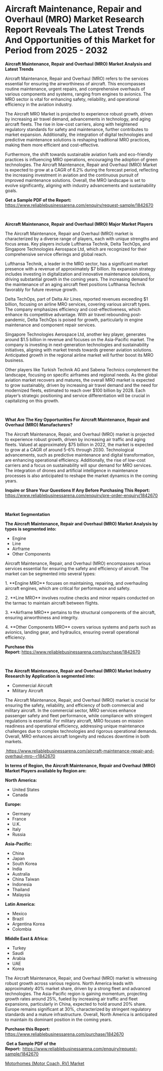 <p><h1>Aircraft Maintenance, Repair and Overhaul (MRO) Market Research Report Reveals The Latest Trends And Opportunities of this Market for Period from 2025 - 2032</h1></p><p><strong>Aircraft Maintenance, Repair and Overhaul (MRO) Market Analysis and Latest Trends</strong></p>
<p><p>Aircraft Maintenance, Repair and Overhaul (MRO) refers to the services essential for ensuring the airworthiness of aircraft. This encompasses routine maintenance, urgent repairs, and comprehensive overhauls of various components and systems, ranging from engines to avionics. The MRO sector is vital for enhancing safety, reliability, and operational efficiency in the aviation industry.</p><p>The Aircraft MRO Market is projected to experience robust growth, driven by increasing air travel demand, advancements in technology, and aging aircraft fleets. The rise in low-cost carriers, along with heightened regulatory standards for safety and maintenance, further contributes to market expansion. Additionally, the integration of digital technologies and predictive maintenance solutions is reshaping traditional MRO practices, making them more efficient and cost-effective.</p><p>Furthermore, the shift towards sustainable aviation fuels and eco-friendly practices is influencing MRO operations, encouraging the adoption of green technologies. The Aircraft Maintenance, Repair and Overhaul (MRO) Market is expected to grow at a CAGR of 6.2% during the forecast period, reflecting the increasing investment in aviation and the continuous pursuit of improved maintenance solutions. Overall, the MRO landscape is set to evolve significantly, aligning with industry advancements and sustainability goals.</p></p>
<p><strong>Get a Sample PDF of the Report:&nbsp;</strong> <a href="https://www.reliablebusinessarena.com/enquiry/request-sample/1842670?utm_campaign=2221&utm_medium=2&utm_source=Github&utm_content=ia&utm_term=26032025&utm_id=aircraft-maintenance-repair-and-overhaul-mro">https://www.reliablebusinessarena.com/enquiry/request-sample/1842670</a></p>
<p>&nbsp;</p>
<p><strong>Aircraft Maintenance, Repair and Overhaul (MRO) Major Market Players</strong></p>
<p><p>The Aircraft Maintenance, Repair and Overhaul (MRO) market is characterized by a diverse range of players, each with unique strengths and focus areas. Key players include Lufthansa Technik, Delta TechOps, and Singapore Technologies Aerospace Ltd, which are recognized for their comprehensive service offerings and global reach.</p><p>Lufthansa Technik, a leader in the MRO sector, has a significant market presence with a revenue of approximately $7 billion. Its expansion strategy includes investing in digitalization and innovative maintenance solutions, driving substantial growth in the coming years. The increasing demand for the maintenance of an aging aircraft fleet positions Lufthansa Technik favorably for future revenue growth.</p><p>Delta TechOps, part of Delta Air Lines, reported revenues exceeding $1 billion, focusing on airline MRO services, covering various aircraft types. The company emphasizes efficiency and cost-effectiveness, which enhance its competitive advantage. With air travel rebounding post-pandemic, Delta TechOps is poised for growth, particularly in engine maintenance and component repair services.</p><p>Singapore Technologies Aerospace Ltd, another key player, generates around $1.5 billion in revenue and focuses on the Asia-Pacific market. The company is investing in next-generation technologies and sustainability initiatives, aligning with market trends towards greener aviation solutions. Anticipated growth in the regional airline market will further boost its MRO business.</p><p>Other players like Turkish Technik AG and Sabena Technics complement the landscape, focusing on specific airframes and regional needs. As the global aviation market recovers and matures, the overall MRO market is expected to grow sustainably, driven by increasing air travel demand and the need for modernized fleets, estimated to reach over $100 billion by 2028. Each player’s strategic positioning and service differentiation will be crucial in capitalizing on this growth.</p></p>
<p>&nbsp;</p>
<p><strong>What Are The Key Opportunities For Aircraft Maintenance, Repair and Overhaul (MRO) Manufacturers?</strong></p>
<p><p>The Aircraft Maintenance, Repair, and Overhaul (MRO) market is projected to experience robust growth, driven by increasing air traffic and aging fleets. Valued at approximately $75 billion in 2022, the market is expected to grow at a CAGR of around 5-6% through 2030. Technological advancements, such as predictive maintenance and digital transformation, are enhancing operational efficiency. Additionally, the rise of low-cost carriers and a focus on sustainability will spur demand for MRO services. The integration of drones and artificial intelligence in maintenance processes is also anticipated to reshape the market dynamics in the coming years.</p></p>
<p><strong>Inquire or Share Your Questions If Any Before Purchasing This Report:</strong> <a href="https://www.reliablebusinessarena.com/enquiry/pre-order-enquiry/1842670?utm_campaign=2221&utm_medium=2&utm_source=Github&utm_content=ia&utm_term=26032025&utm_id=aircraft-maintenance-repair-and-overhaul-mro">https://www.reliablebusinessarena.com/enquiry/pre-order-enquiry/1842670</a></p>
<p>&nbsp;</p>
<p><strong>Market Segmentation</strong></p>
<p><strong>The Aircraft Maintenance, Repair and Overhaul (MRO) Market Analysis by types is segmented into:</strong></p>
<p><ul><li>Engine</li><li>Line</li><li>Airframe</li><li>Other Components</li></ul></p>
<p><p>Aircraft Maintenance, Repair, and Overhaul (MRO) encompasses various services essential for ensuring the safety and efficiency of aircraft. The market can be segmented into several types: </p><p>1. **Engine MRO** focuses on maintaining, repairing, and overhauling aircraft engines, which are critical for performance and safety.</p><p>2. **Line MRO** involves routine checks and minor repairs conducted on the tarmac to maintain aircraft between flights.</p><p>3. **Airframe MRO** pertains to the structural components of the aircraft, ensuring airworthiness and integrity.</p><p>4. **Other Components MRO** covers various systems and parts such as avionics, landing gear, and hydraulics, ensuring overall operational efficiency.</p></p>
<p><strong>Purchase this Report:&nbsp;</strong><a href="https://www.reliablebusinessarena.com/purchase/1842670?utm_campaign=2221&utm_medium=2&utm_source=Github&utm_content=ia&utm_term=26032025&utm_id=aircraft-maintenance-repair-and-overhaul-mro">https://www.reliablebusinessarena.com/purchase/1842670</a></p>
<p>&nbsp;</p>
<p><strong>The Aircraft Maintenance, Repair and Overhaul (MRO) Market Industry Research by Application is segmented into:</strong></p>
<p><ul><li>Commercial Aircraft</li><li>Military Aircraft</li></ul></p>
<p><p>The Aircraft Maintenance, Repair, and Overhaul (MRO) market is crucial for ensuring the safety, reliability, and efficiency of both commercial and military aircraft. In the commercial sector, MRO services enhance passenger safety and fleet performance, while compliance with stringent regulations is essential. For military aircraft, MRO focuses on mission readiness and operational efficiency, addressing unique maintenance challenges due to complex technologies and rigorous operational demands. Overall, MRO enhances aircraft longevity and reduces downtime in both markets.</p></p>
<p><a href="https://www.reliablebusinessarena.com/aircraft-maintenance-repair-and-overhaul-mro--r1842670?utm_campaign=2221&utm_medium=2&utm_source=Github&utm_content=ia&utm_term=26032025&utm_id=aircraft-maintenance-repair-and-overhaul-mro">&nbsp;https://www.reliablebusinessarena.com/aircraft-maintenance-repair-and-overhaul-mro--r1842670</a></p>
<p><strong>In terms of Region, the Aircraft Maintenance, Repair and Overhaul (MRO) Market Players available by Region are:</strong></p>
<p>
    <p> <strong> North America: </strong>
        <ul>
            <li>United States</li>
            <li>Canada</li>
        </ul>
        </p> 
    <p> <strong> Europe: </strong>
        <ul>
            <li>Germany</li>
            <li>France</li>
            <li>U.K.</li>
            <li>Italy</li>
            <li>Russia</li>
        </ul>
        </p> 
    <p> <strong> Asia-Pacific: </strong>
        <ul>
            <li>China</li>
            <li>Japan</li>
            <li>South Korea</li>
            <li>India</li>
            <li>Australia</li>
            <li>China Taiwan</li>
            <li>Indonesia</li>
            <li>Thailand</li>
            <li>Malaysia</li>
        </ul>
        </p> 
    <p> <strong> Latin America: </strong>
        <ul>
            <li>Mexico</li>
            <li>Brazil</li>
            <li>Argentina Korea</li>
            <li>Colombia</li>
        </ul>
        </p> 
    <p> <strong> Middle East & Africa: </strong>
        <ul>
            <li>Turkey</li>
            <li>Saudi</li>
            <li>Arabia</li>
            <li>UAE</li>
            <li>Korea</li>
        </ul>
    </p>
    </p>
<p><p>The Aircraft Maintenance, Repair, and Overhaul (MRO) market is witnessing robust growth across various regions. North America leads with approximately 40% market share, driven by a strong fleet and advanced technologies. The Asia-Pacific region is gaining momentum, projecting growth rates around 25%, fueled by increasing air traffic and fleet expansions, particularly in China, expected to hold around 20% share. Europe remains significant at 30%, characterized by stringent regulatory standards and a mature infrastructure. Overall, North America is anticipated to maintain its dominant position in the coming years.</p></p>
<p><strong>Purchase this Report: </strong><a href="https://www.reliablebusinessarena.com/purchase/1842670?utm_campaign=2221&utm_medium=2&utm_source=Github&utm_content=ia&utm_term=26032025&utm_id=aircraft-maintenance-repair-and-overhaul-mro">https://www.reliablebusinessarena.com/purchase/1842670</a></p>
<p>&nbsp;<strong>Get a Sample PDF of the Report:&nbsp;&nbsp;</strong><a href="https://www.reliablebusinessarena.com/enquiry/request-sample/1842670?utm_campaign=2221&utm_medium=2&utm_source=Github&utm_content=ia&utm_term=26032025&utm_id=aircraft-maintenance-repair-and-overhaul-mro">https://www.reliablebusinessarena.com/enquiry/request-sample/1842670</a></p>
<p><strong></strong></p>
<p><p><a href="https://github.com/delindacallegari68/Market-Research-Report-List-1/blob/main/motorhomes-motor-coach-rv-market.md?utm_campaign=2221&utm_medium=2&utm_source=Github&utm_content=ia&utm_term=26032025&utm_id=aircraft-maintenance-repair-and-overhaul-mro">Motorhomes (Motor Coach, RV) Market</a></p></p>
